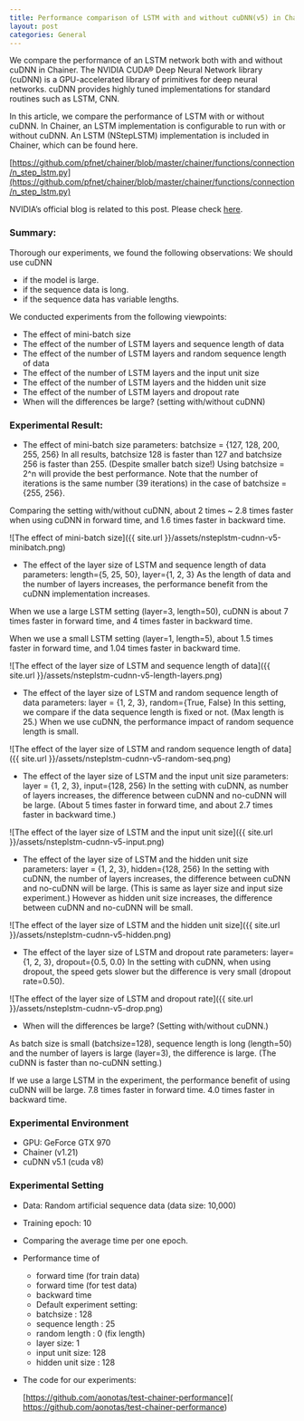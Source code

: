 ```yaml
---
title: Performance comparison of LSTM with and without cuDNN(v5) in Chainer
layout: post
categories: General
---
```


We compare the performance of an LSTM network both with and without cuDNN in Chainer.
The NVIDIA CUDA® Deep Neural Network library (cuDNN) is a GPU-accelerated library of primitives for deep neural networks.
cuDNN provides highly tuned implementations for standard routines such as LSTM, CNN.

In this article, we compare the performance of LSTM with or without cuDNN.
In Chainer, an LSTM implementation is configurable to run with or without cuDNN.
An LSTM (NStepLSTM) implementation is included in Chainer, which can be found here.

[https://github.com/pfnet/chainer/blob/master/chainer/functions/connection/n_step_lstm.py](https://github.com/pfnet/chainer/blob/master/chainer/functions/connection/n_step_lstm.py)

NVIDIA’s official blog is related to this post. Please check [here](https://devblogs.nvidia.com/parallelforall/optimizing-recurrent-neural-networks-cudnn-5/).



### Summary: 
Thorough our experiments, we found the following observations:
We should use cuDNN
* if the model is large.
* if the sequence data is long.
* if the sequence data has variable lengths. 


We conducted experiments from the following viewpoints:
* The effect of mini-batch size
* The effect of the number of LSTM layers and sequence length of data
* The effect of the number of LSTM layers and random sequence length of data
* The effect of the number of LSTM layers and the input unit size
* The effect of the number of LSTM layers and the hidden unit size
* The effect of the number of LSTM layers and dropout rate
* When will the differences be large? (setting with/without cuDNN)



### Experimental Result:

* The effect of mini-batch size
parameters: batchsize = {127, 128, 200, 255, 256}
In all results, batchsize 128 is faster than 127 and batchsize 256 is faster than 255. (Despite smaller batch size!)
Using batchsize = 2^n will provide the best performance.
Note that the number of iterations is the same number (39 iterations) in the case of batchsize = {255, 256}. 

Comparing the setting with/without cuDNN, about 2 times ~ 2.8 times faster when using cuDNN in forward time, and 1.6 times faster in backward time.

 
![The effect of mini-batch size]({{ site.url }}/assets/nsteplstm-cudnn-v5-minibatch.png)
    

* The effect of the layer size of LSTM and sequence length of data
parameters: length={5, 25, 50}, layer={1, 2, 3}
As the length of data and the number of layers increases, the performance benefit from the cuDNN implementation increases.

When we use a large LSTM setting (layer=3, length=50), cuDNN is about 7 times faster in forward time, and 4 times faster in backward time.

When we use a small LSTM setting (layer=1, length=5), about 1.5 times faster in forward time, and 1.04 times faster in backward time.


![The effect of the layer size of LSTM and sequence length of data]({{ site.url }}/assets/nsteplstm-cudnn-v5-length-layers.png)

* The effect of the layer size of LSTM and random sequence length of data
parameters: layer = {1, 2, 3}, random={True, False}
In this setting, we compare if the data sequence length is fixed or not. (Max length is 25.)
When we use cuDNN, the performance impact of random sequence length is small.

![The effect of the layer size of LSTM and random sequence length of data]({{ site.url }}/assets/nsteplstm-cudnn-v5-random-seq.png)

* The effect of the layer size of LSTM and the input unit size
parameters:  layer = {1, 2, 3}, input={128, 256}
In the setting with cuDNN, as number of layers increases, the difference between cuDNN and no-cuDNN will be large. (About 5 times faster in forward time, and about 2.7 times faster in backward time.)


![The effect of the layer size of LSTM and the input unit size]({{ site.url }}/assets/nsteplstm-cudnn-v5-input.png)



* The effect of the layer size of LSTM and the hidden unit size
parameters: layer = {1, 2, 3}, hidden={128, 256}
In the setting with cuDNN, the number of layers increases, the difference between cuDNN and no-cuDNN will be large. (This is same as layer size and input size experiment.)
However as hidden unit size increases, the difference between cuDNN and no-cuDNN will be small. 

![The effect of the layer size of LSTM and the hidden unit size]({{ site.url }}/assets/nsteplstm-cudnn-v5-hidden.png)


* The effect of the layer size of LSTM and dropout rate
parameters: layer={1, 2, 3}, dropout={0.5, 0.0}
In the setting with cuDNN, when using dropout, the speed gets slower but the difference is very small (dropout rate=0.50).

![The effect of the layer size of LSTM and dropout rate]({{ site.url }}/assets/nsteplstm-cudnn-v5-drop.png)



* When will the differences be large? (Setting with/without cuDNN.)

As batch size is small (batchsize=128), sequence length is long (length=50) and the number of layers is large (layer=3), the difference is large. (The cuDNN is faster than no-cuDNN setting.)

If we use a large LSTM in the experiment, the performance benefit of using cuDNN will be large.
7.8 times faster in forward time.
4.0 times faster in backward time.

 


### Experimental Environment
* GPU: GeForce GTX 970
* Chainer (v1.21)
* cuDNN v5.1 (cuda v8)
 
### Experimental Setting
* Data: Random artificial sequence data (data size: 10,000)
* Training epoch: 10
* Comparing the average time per one epoch.
* Performance time of
  * forward time (for train data)
  * forward time (for test data)
  * backward time
  * Default experiment setting:
   * batchsize : 128
   * sequence length : 25
   * random length : 0 (fix length)
   * layer size: 1
   * input unit size: 128
   * hidden unit size : 128



* The code for our experiments:

   [https://github.com/aonotas/test-chainer-performance]( https://github.com/aonotas/test-chainer-performance)
  
 
 
